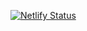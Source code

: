 [![Netlify Status](https://api.netlify.com/api/v1/badges/f4a112f7-b904-40a7-bf0c-d33865b5a33e/deploy-status)](https://app.netlify.com/sites/gallant-roentgen-4604e6/deploys)
